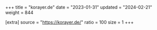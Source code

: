 +++
title = "korayer.de"
date = "2023-01-31"
updated = "2024-02-21"
weight = 844

[extra]
source = "https://korayer.de/"
ratio = 100
size = 1
+++
